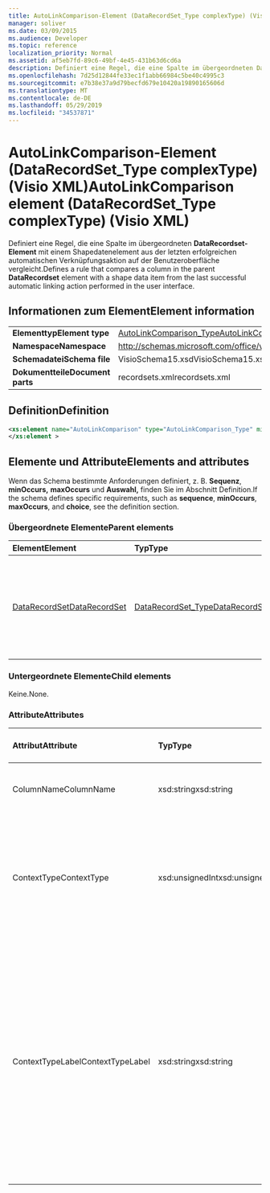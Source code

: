 ```yaml
---
title: AutoLinkComparison-Element (DataRecordSet_Type complexType) (Visio XML)
manager: soliver
ms.date: 03/09/2015
ms.audience: Developer
ms.topic: reference
localization_priority: Normal
ms.assetid: af5eb7fd-89c6-49bf-4e45-431b63d6cd6a
description: Definiert eine Regel, die eine Spalte im übergeordneten DataRecordset-Element mit einem Shapedatenelement aus der letzten erfolgreichen automatischen Verknüpfungsaktion auf der Benutzeroberfläche vergleicht.
ms.openlocfilehash: 7d25d12844fe33ec1f1abb66984c5be40c4995c3
ms.sourcegitcommit: e7b38e37a9d79becfd679e10420a19890165606d
ms.translationtype: MT
ms.contentlocale: de-DE
ms.lasthandoff: 05/29/2019
ms.locfileid: "34537871"
---
```

# <a name="autolinkcomparison-element-datarecordset_type-complextype-visio-xml"></a><span data-ttu-id="a1737-103">AutoLinkComparison-Element (DataRecordSet_Type complexType) (Visio XML)</span><span class="sxs-lookup"><span data-stu-id="a1737-103">AutoLinkComparison element (DataRecordSet_Type complexType) (Visio XML)</span></span>

<span data-ttu-id="a1737-104">Definiert eine Regel, die eine Spalte im übergeordneten **DataRecordset-Element** mit einem Shapedatenelement aus der letzten erfolgreichen automatischen Verknüpfungsaktion auf der Benutzeroberfläche vergleicht.</span><span class="sxs-lookup"><span data-stu-id="a1737-104">Defines a rule that compares a column in the parent **DataRecordset** element with a shape data item from the last successful automatic linking action performed in the user interface.</span></span> 
  
## <a name="element-information"></a><span data-ttu-id="a1737-105">Informationen zum Element</span><span class="sxs-lookup"><span data-stu-id="a1737-105">Element information</span></span>

|||
|:-----|:-----|
|<span data-ttu-id="a1737-106">**Elementtyp**</span><span class="sxs-lookup"><span data-stu-id="a1737-106">**Element type**</span></span> <br/> |[<span data-ttu-id="a1737-107">AutoLinkComparison_Type</span><span class="sxs-lookup"><span data-stu-id="a1737-107">AutoLinkComparison_Type</span></span>](autolinkcomparison_type-complextypevisio-xml.md) <br/> |
|<span data-ttu-id="a1737-108">**Namespace**</span><span class="sxs-lookup"><span data-stu-id="a1737-108">**Namespace**</span></span> <br/> |http://schemas.microsoft.com/office/visio/2012/main  <br/> |
|<span data-ttu-id="a1737-109">**Schemadatei**</span><span class="sxs-lookup"><span data-stu-id="a1737-109">**Schema file**</span></span> <br/> |<span data-ttu-id="a1737-110">VisioSchema15.xsd</span><span class="sxs-lookup"><span data-stu-id="a1737-110">VisioSchema15.xsd</span></span>  <br/> |
|<span data-ttu-id="a1737-111">**Dokumentteile**</span><span class="sxs-lookup"><span data-stu-id="a1737-111">**Document parts**</span></span> <br/> |<span data-ttu-id="a1737-112">recordsets.xml</span><span class="sxs-lookup"><span data-stu-id="a1737-112">recordsets.xml</span></span>  <br/> |
   
## <a name="definition"></a><span data-ttu-id="a1737-113">Definition</span><span class="sxs-lookup"><span data-stu-id="a1737-113">Definition</span></span>

```XML
<xs:element name="AutoLinkComparison" type="AutoLinkComparison_Type" minOccurs="0" maxOccurs="unbounded" >
</xs:element >
```

## <a name="elements-and-attributes"></a><span data-ttu-id="a1737-114">Elemente und Attribute</span><span class="sxs-lookup"><span data-stu-id="a1737-114">Elements and attributes</span></span>

<span data-ttu-id="a1737-115">Wenn das Schema bestimmte Anforderungen definiert, z. B. **Sequenz**, **minOccurs,** **maxOccurs** und **Auswahl,** finden Sie im Abschnitt Definition.</span><span class="sxs-lookup"><span data-stu-id="a1737-115">If the schema defines specific requirements, such as **sequence**, **minOccurs**, **maxOccurs**, and **choice**, see the definition section.</span></span> 
  
### <a name="parent-elements"></a><span data-ttu-id="a1737-116">Übergeordnete Elemente</span><span class="sxs-lookup"><span data-stu-id="a1737-116">Parent elements</span></span>

|<span data-ttu-id="a1737-117">**Element**</span><span class="sxs-lookup"><span data-stu-id="a1737-117">**Element**</span></span>|<span data-ttu-id="a1737-118">**Typ**</span><span class="sxs-lookup"><span data-stu-id="a1737-118">**Type**</span></span>|<span data-ttu-id="a1737-119">**Beschreibung**</span><span class="sxs-lookup"><span data-stu-id="a1737-119">**Description**</span></span>|
|:-----|:-----|:-----|
|[<span data-ttu-id="a1737-120">DataRecordSet</span><span class="sxs-lookup"><span data-stu-id="a1737-120">DataRecordSet</span></span>](datarecordset-element-datarecordsets_type-complextypevisio-xml.md) <br/> |[<span data-ttu-id="a1737-121">DataRecordSet_Type</span><span class="sxs-lookup"><span data-stu-id="a1737-121">DataRecordSet_Type</span></span>](datarecordset_type-complextypevisio-xml.md) <br/> |<span data-ttu-id="a1737-122">Gibt ein Recordset und die Datenbindung zwischen diesem Recordset und Shapes in Zeichnungsseiten an.</span><span class="sxs-lookup"><span data-stu-id="a1737-122">Specifies a recordset and the data binding between that recordset and shapes in drawing pages.</span></span>  <br/> |
   
### <a name="child-elements"></a><span data-ttu-id="a1737-123">Untergeordnete Elemente</span><span class="sxs-lookup"><span data-stu-id="a1737-123">Child elements</span></span>

<span data-ttu-id="a1737-124">Keine.</span><span class="sxs-lookup"><span data-stu-id="a1737-124">None.</span></span>
  
### <a name="attributes"></a><span data-ttu-id="a1737-125">Attribute</span><span class="sxs-lookup"><span data-stu-id="a1737-125">Attributes</span></span>

|<span data-ttu-id="a1737-126">**Attribut**</span><span class="sxs-lookup"><span data-stu-id="a1737-126">**Attribute**</span></span>|<span data-ttu-id="a1737-127">**Typ**</span><span class="sxs-lookup"><span data-stu-id="a1737-127">**Type**</span></span>|<span data-ttu-id="a1737-128">**Erforderlich**</span><span class="sxs-lookup"><span data-stu-id="a1737-128">**Required**</span></span>|<span data-ttu-id="a1737-129">**Beschreibung**</span><span class="sxs-lookup"><span data-stu-id="a1737-129">**Description**</span></span>|<span data-ttu-id="a1737-130">**Mögliche Werte**</span><span class="sxs-lookup"><span data-stu-id="a1737-130">**Possible values**</span></span>|
|:-----|:-----|:-----|:-----|:-----|
|<span data-ttu-id="a1737-131">ColumnName</span><span class="sxs-lookup"><span data-stu-id="a1737-131">ColumnName</span></span>  <br/> |<span data-ttu-id="a1737-132">xsd:string</span><span class="sxs-lookup"><span data-stu-id="a1737-132">xsd:string</span></span>  <br/> |<span data-ttu-id="a1737-133">erforderlich</span><span class="sxs-lookup"><span data-stu-id="a1737-133">required</span></span>  <br/> |<span data-ttu-id="a1737-134">Entspricht einem Spaltennamen im ADO-Recordset.</span><span class="sxs-lookup"><span data-stu-id="a1737-134">Corresponds to a column name in the ADO recordset.</span></span>  <br/> |<span data-ttu-id="a1737-135">Werte des xsd:string-Typs.</span><span class="sxs-lookup"><span data-stu-id="a1737-135">Values of the xsd:string type.</span></span>  <br/> |
|<span data-ttu-id="a1737-136">ContextType</span><span class="sxs-lookup"><span data-stu-id="a1737-136">ContextType</span></span>  <br/> |<span data-ttu-id="a1737-137">xsd:unsignedInt</span><span class="sxs-lookup"><span data-stu-id="a1737-137">xsd:unsignedInt</span></span>  <br/> |<span data-ttu-id="a1737-138">erforderlich</span><span class="sxs-lookup"><span data-stu-id="a1737-138">required</span></span>  <br/> |<span data-ttu-id="a1737-139">Gibt die Eigenschaften der Gruppe oder Form an, die für den Vergleich verwendet werden soll.</span><span class="sxs-lookup"><span data-stu-id="a1737-139">Specifies properties of the group or shape to use for the comparison.</span></span> <span data-ttu-id="a1737-140">Mögliche Werte sind in der folgenden Tabelle dargestellt.</span><span class="sxs-lookup"><span data-stu-id="a1737-140">Possible values are shown in the following table.</span></span>  <br/> |<span data-ttu-id="a1737-141">Werte des xsd:unsignedInt-Typs.</span><span class="sxs-lookup"><span data-stu-id="a1737-141">Values of the xsd:unsignedInt type.</span></span>  <br/> |
|<span data-ttu-id="a1737-142">ContextTypeLabel</span><span class="sxs-lookup"><span data-stu-id="a1737-142">ContextTypeLabel</span></span>  <br/> |<span data-ttu-id="a1737-143">xsd:string</span><span class="sxs-lookup"><span data-stu-id="a1737-143">xsd:string</span></span>  <br/> |<span data-ttu-id="a1737-144">Optional</span><span class="sxs-lookup"><span data-stu-id="a1737-144">optional</span></span>  <br/> |<span data-ttu-id="a1737-145">Wenn der ContextType-Wert 2 oder 3 ist, ist dieses Attribut erforderlich, um einen Vergleich zu definieren.</span><span class="sxs-lookup"><span data-stu-id="a1737-145">If the ContextType value is 2 or 3, this attribute is required to define a comparison.</span></span> <span data-ttu-id="a1737-146">Für ContextType = 2 muss ContextTypeLabel die Bezeichnung des Shapedatenelements sein, und wenn **ContextType** = 3 ist, muss ContextTypeLabel der lokale Zeilenname sein.</span><span class="sxs-lookup"><span data-stu-id="a1737-146">For ContextType = 2, ContextTypeLabel must be the shape data item label, and if **ContextType** = 3, ContextTypeLabel must be the local row name.</span></span>  <br/> |<span data-ttu-id="a1737-147">Werte des xsd:string-Typs.</span><span class="sxs-lookup"><span data-stu-id="a1737-147">Values of the xsd:string type.</span></span>  <br/> |
   

